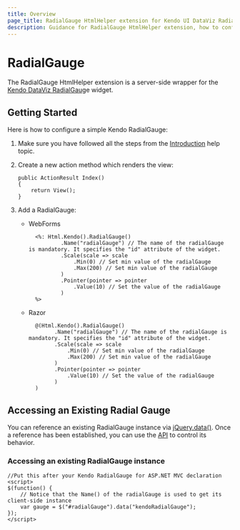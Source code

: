 ```yaml
---
title: Overview
page_title: RadialGauge HtmlHelper extension for Kendo UI DataViz RadialGauge for ASP.NET MVC
description: Guidance for RadialGauge HtmlHelper extension, how to configure Kendo UI DataViz RadialGauge widget and control the behavior of the extension.
---
```


# RadialGauge

The RadialGauge HtmlHelper extension is a server-side wrapper for the [Kendo DataViz RadialGaug](/api/dataviz/radialgauge)e widget.

## Getting Started

Here is how to configure a simple Kendo RadialGauge:

1.  Make sure you have followed all the steps from the [Introduction](/using-kendo-with/aspnet-mvc/introduction) help topic.

2.  Create a new action method which renders the view:

        public ActionResult Index()
        {
            return View();
        }
3.  Add a RadialGauge:
    - WebForms

            <%: Html.Kendo().RadialGauge()
                    .Name("radialGauge") // The name of the radialGauge is mandatory. It specifies the "id" attribute of the widget.
                    .Scale(scale => scale
                        .Min(0) // Set min value of the radialGauge
                        .Max(200) // Set min value of the radialGauge
                    )
                    .Pointer(pointer => pointer
                        .Value(10) // Set the value of the radialGauge
                    )
            %>
    - Razor

            @(Html.Kendo().RadialGauge()
                  .Name("radialGauge") // The name of the radialGauge is mandatory. It specifies the "id" attribute of the widget.
                  .Scale(scale => scale
                      .Min(0) // Set min value of the radialGauge
                      .Max(200) // Set min value of the radialGauge
                  )
                  .Pointer(pointer => pointer
                      .Value(10) // Set the value of the radialGauge
                  )
            )

## Accessing an Existing Radial Gauge

You can reference an existing RadialGauge instance via [jQuery.data()](http://api.jquery.com/jQuery.data/).
Once a reference has been established, you can use the [API](/api/dataviz/radialgauge#methods) to control its behavior.



### Accessing an existing RadialGauge instance

    //Put this after your Kendo RadialGauge for ASP.NET MVC declaration
    <script>
    $(function() {
        // Notice that the Name() of the radialGauge is used to get its client-side instance
        var gauge = $("#radialGauge").data("kendoRadialGauge");
    });
    </script>

